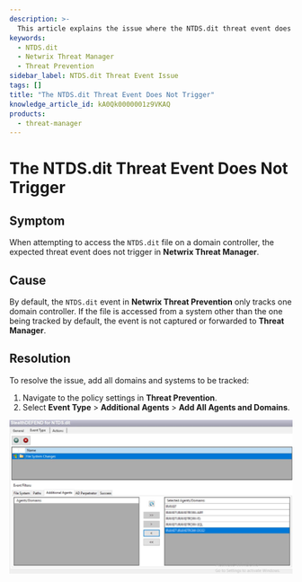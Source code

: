 ```yaml
---
description: >-
  This article explains the issue where the NTDS.dit threat event does not trigger in Netwrix Threat Manager and provides steps to resolve it.
keywords:
  - NTDS.dit
  - Netwrix Threat Manager
  - Threat Prevention
sidebar_label: NTDS.dit Threat Event Issue
tags: []
title: "The NTDS.dit Threat Event Does Not Trigger"
knowledge_article_id: kA0Qk0000001z9VKAQ
products:
  - threat-manager
---
```


# The NTDS.dit Threat Event Does Not Trigger

## Symptom

When attempting to access the `NTDS.dit` file on a domain controller, the expected threat event does not trigger in **Netwrix Threat Manager**.

## Cause

By default, the `NTDS.dit` event in **Netwrix Threat Prevention** only tracks one domain controller. If the file is accessed from a system other than the one being tracked by default, the event is not captured or forwarded to **Threat Manager**.

## Resolution

To resolve the issue, add all domains and systems to be tracked:

1. Navigate to the policy settings in **Threat Prevention**.
2. Select **Event Type** > **Additional Agents** > **Add All Agents and Domains**.

![Screenshot showing the policy settings in Netwrix Threat Prevention with the Add All Agents and Domains option highlighted](./images/servlet_image_6a2f3ac990a0.png)
